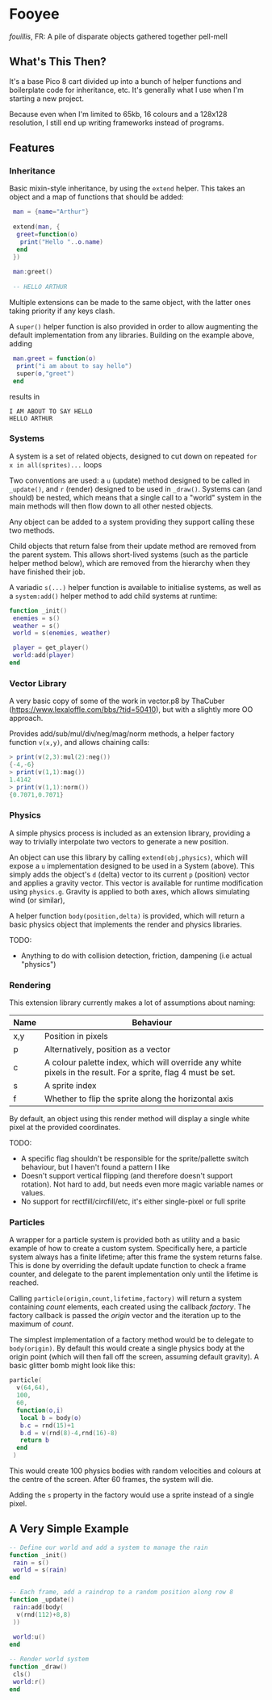 # Fooyee
_fouillis_, FR: A pile of disparate objects gathered together pell-mell

## What's This Then?
It's a base Pico 8 cart divided up into a bunch of helper functions and boilerplate code for inheritance, etc. It's generally what I use when I'm starting a new project.

Because even when I'm limited to 65kb, 16 colours and a 128x128 resolution, I still end up writing frameworks instead of programs.

## Features
### Inheritance
Basic mixin-style inheritance, by using the `extend` helper. This takes an object and a map of functions that should be added:

```lua
 man = {name="Arthur"}
 
 extend(man, {
  greet=function(o)
   print("Hello "..o.name)
  end 
 })
 
 man:greet()
 
 -- HELLO ARTHUR
```

Multiple extensions can be made to the same object, with the latter ones taking priority if any keys clash.

A `super()` helper function is also provided in order to allow augmenting the default implementation from any libraries. Building on the example above, adding
```lua
 man.greet = function(o)
  print("i am about to say hello")
  super(o,"greet")
 end
```

results in
```
I AM ABOUT TO SAY HELLO
HELLO ARTHUR
```

### Systems
A system is a set of related objects, designed to cut down on repeated `for x in all(sprites)...` loops

Two conventions are used: a `u` (update) method designed to be called in `_update()`, and `r` (render) designed to be used in `_draw()`. Systems can (and should) be nested, which means that a single call to a "world" system in the main methods will then flow down to all other nested objects.

Any object can be added to a system providing they support calling these two methods.

Child objects that return false from their update method are removed from the parent system. This allows short-lived systems (such as the particle helper method below), which are removed from the hierarchy when they have finished their job.

A variadic `s(...)` helper function is available to initialise systems, as well as a `system:add()` helper method to add child systems at runtime:
```lua
function _init()
 enemies = s()
 weather = s()
 world = s(enemies, weather)

 player = get_player()
 world:add(player)
end
```

### Vector Library
A very basic copy of some of the work in vector.p8 by ThaCuber (https://www.lexaloffle.com/bbs/?tid=50410), but with a slightly more OO approach.

Provides add/sub/mul/div/neg/mag/norm methods, a helper factory function `v(x,y)`, and allows chaining calls:
```lua
> print(v(2,3):mul(2):neg())
{-4,-6}
> print(v(1,1):mag())
1.4142
> print(v(1,1):norm())
{0.7071,0.7071}
 ```

### Physics
A simple physics process is included as an extension library, providing a way to trivially interpolate two vectors to generate a new position.

An object can use this library by calling `extend(obj,physics)`, which will expose a `u` implementation designed to be used in a System (above). This simply adds the object's `d` (delta) vector to its current `p` (position) vector and applies a gravity vector. This vector is available for runtime modification using `physics.g`. Gravity is applied to both axes, which allows simulating wind (or similar), 

A helper function `body(position,delta)` is provided, which will return a basic physics object that implements the render and physics libraries.

TODO:
* Anything to do with collision detection, friction, dampening (i.e actual "physics")

### Rendering
This extension library currently makes a lot of assumptions about naming:

| Name | Behaviour                                                                                                     |
|------|---------------------------------------------------------------------------------------------------------------|
| x,y  | Position in pixels                                                                                            |
| p    | Alternatively, position as a vector                                                                           |
| c    | A colour palette index, which will override any white pixels in the result. For a sprite, flag 4 must be set. |
| s    | A sprite index                                                                                                |
| f    | Whether to flip the sprite along the horizontal axis                                                          |

By default, an object using this render method will display a single white pixel at the provided coordinates.

TODO:
* A specific flag shouldn't be responsible for the sprite/pallette switch behaviour, but I haven't found a pattern I like
* Doesn't support vertical flipping (and therefore doesn't support rotation). Not hard to add, but needs even more magic variable names or values.
* No support for rectfill/circfill/etc, it's either single-pixel or full sprite

### Particles
A wrapper for a particle system is provided both as utility and a basic example of how to create a custom system. Specifically here, a particle system always has a finite lifetime; after this frame the system returns false. This is done by overriding the default update function to check a frame counter, and delegate to the parent implementation only until the lifetime is reached.

Calling `particle(origin,count,lifetime,factory)` will return a system containing _count_ elements, each created using the callback _factory_. The factory callback is passed the _origin_ vector and the iteration up to the maximum of _count_.

The simplest implementation of a factory method would be to delegate to `body(origin)`. By default this would create a single physics body at the origin point (which will then fall off the screen, assuming default gravity). A basic glitter bomb might look like this:
```lua
particle(
  v(64,64),
  100,
  60,
  function(o,i)
   local b = body(o)
   b.c = rnd(15)+1
   b.d = v(rnd(8)-4,rnd(16)-8)
   return b
  end
 )
```

This would create 100 physics bodies with random velocities and colours at the centre of the screen. After 60 frames, the system will die.

Adding the `s` property in the factory would use a sprite instead of a single pixel.

## A Very Simple Example
```lua
-- Define our world and add a system to manage the rain
function _init()
 rain = s()
 world = s(rain)
end

-- Each frame, add a raindrop to a random position along row 8
function _update()
 rain:add(body(
  v(rnd(112)+8,8)
 ))
 
 world:u()
end

-- Render world system
function _draw()
 cls()
 world:r()
end
```

### 
